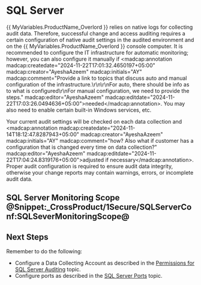 # SQL Server

{{ MyVariables.ProductName_Overlord }} relies on native logs for collecting audit data. Therefore, successful change and access auditing requires a certain configuration of native audit settings in the audited environment and on the {{ MyVariables.ProductName_Overlord }} console computer. It is recommended to configure the IT infrastructure for automatic monitoring; however, you can also configure it manually if <madcap:annotation madcap:createdate="2024-11-22T17:01:32.4650197+05:00" madcap:creator="AyeshaAzeem" madcap:initials="AY" madcap:comment="Provide a link to topics that discuss auto and manual configuration of the infrastructure.\r\n\r\nFor auto, there should be info as to what is configured\r\nFor manual configuration, we need to provide the steps." madcap:editor="AyeshaAzeem" madcap:editdate="2024-11-22T17:03:26.0494636+05:00">needed</madcap:annotation>. You may also need to enable certain built-in Windows services, etc. 

 Your current audit settings will be checked on each data collection and <madcap:annotation madcap:createdate="2024-11-14T18:12:47.8287943+05:00" madcap:creator="AyeshaAzeem" madcap:initials="AY" madcap:comment="how? Also what if customer has a configuration that is changed every time on data collection?" madcap:editor="AyeshaAzeem" madcap:editdate="2024-11-22T17:04:24.8319176+05:00">adjusted if necessary</madcap:annotation>. Proper audit configuration is required to ensure audit data integrity, otherwise your change reports may contain warnings, errors, or incomplete audit data.

## SQL Server Monitoring Scope @Snippet:_CrossProduct/1Secure/SQLServerConf:SQLSeverMonitoringScope@

## Next Steps

Remember to do the following:

- Configure a Data Collecting Account as described in the [Permissions for SQL Server Auditing](/Configuration/SQLServer/Permissions.md)  topic.
- Configure ports as described in the [SQL Server Ports](/Configuration/SQLServer/Ports.md)  topic.